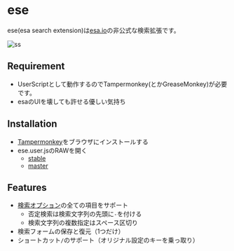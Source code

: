 # ese

ese(esa search extension)は[esa.io](https://esa.io)の非公式な検索拡張です。

![ss](https://github.com/nalabjp/ese/blob/images/ss.gif)

## Requirement

* UserScriptとして動作するのでTampermonkey(とかGreaseMonkey)が必要です。
* esaのUIを壊しても許せる優しい気持ち

## Installation

* [Tampermonkey](http://tampermonkey.net)をブラウザにインストールする
* ese.user.jsのRAWを開く
    * [stable](https://github.com/nalabjp/ese/raw/v0.7.0/ese.user.js)
    * [master](https://github.com/nalabjp/ese/raw/master/ese.user.js)

## Features

* [検索オプション](https://docs.esa.io/posts/104#2-0-0)の全ての項目をサポート
    * 否定検索は検索文字列の先頭に`-`を付ける
    * 検索文字列の複数指定はスペース区切り
* 検索フォームの保存と復元（1つだけ）
* ショートカット`/`のサポート（オリジナル設定のキーを乗っ取り）
